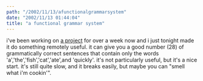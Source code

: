 ```yaml
---
path: "/2002/11/13/afunctionalgrammarsystem" 
date: "2002/11/13 01:44:04" 
title: "a functional grammar system" 
---
```

i've been working on <a href="http://www.randomchaos.com/poetry.php">a project</a> for over a week now and i just tonight made it do something remotely useful. it can give you a good number (28) of grammatically correct sentences that contain only the words 'a','the','fish','cat','ate',and 'quickly'. it's not particularly useful, but it's a nice start. it's still quite slow, and it breaks easily, but maybe you can "smell what i'm cookin'".